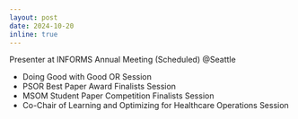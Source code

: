 ```yaml
---
layout: post
date: 2024-10-20
inline: true
---
```


Presenter at INFORMS Annual Meeting (Scheduled) @Seattle
- Doing Good with Good OR Session
- PSOR Best Paper Award Finalists Session
- MSOM Student Paper Competition Finalists Session
- Co-Chair of Learning and Optimizing for Healthcare Operations Session